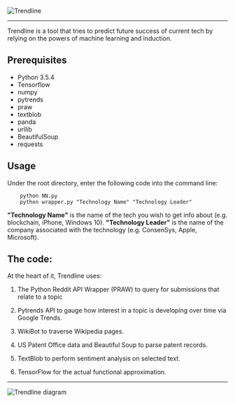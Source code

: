 ![Trendline](https://i.imgur.com/qnPNMKp.png)

<hr/>

Trendline is a tool that tries to predict future success of current tech by relying on the powers of machine learning and induction.

## Prerequisites
* Python 3.5.4
* Tensorflow
* numpy
* pytrends
* praw
* textblob
* panda
* urllib
* BeautifulSoup
* requests

## Usage
Under the root directory, enter the following code into the command line:
```
    python NN.py
    python wrapper.py "Technology Name" "Technology Leader"
```
**"Technology Name"** is the name of the tech you wish to get info about (e.g. blockchain, iPhone, Windows 10).
**"Technology Leader"** is the name of the company associated with the technology (e.g. ConsenSys, Apple, Microsoft).

## The code:
At the heart of it, Trendline uses:

1) The Python Reddit API Wrapper (PRAW) to query for submissions that relate to a topic

2) Pytrends API to gauge how interest in a topic is developing over time via Google Trends.

3) WikiBot to traverse Wikipedia pages. 

4) US Patent Office data and Beautiful Soup to parse patent records.

5) TextBlob to perform sentiment analysis on selected text.

6) TensorFlow for the actual functional approximation.

<hr/>

![Trendline diagram](https://i.imgur.com/1xt5QZg.png)
